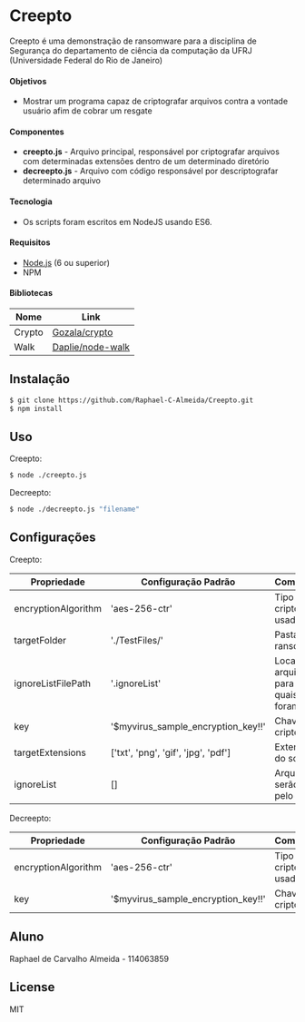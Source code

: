 # Creepto

Creepto é uma demonstração de ransomware para a disciplina de Segurança do departamento de ciência da computação da UFRJ (Universidade Federal do Rio de Janeiro)

#### Objetivos
  - Mostrar um programa capaz de criptografar arquivos contra a vontade usuário afim de cobrar um resgate

#### Componentes
  - **creepto.js** - Arquivo principal, responsável por criptografar arquivos com determinadas extensões dentro de um determinado diretório
  - **decreepto.js** - Arquivo com código responsável por descriptografar determinado arquivo

#### Tecnologia
  - Os scripts foram escritos em NodeJS usando ES6.

#### Requisitos
  - [Node.js](https://nodejs.org/) (6 ou superior)
  - NPM

#### Bibliotecas

| Nome | Link |
| ------ | ------ |
| Crypto | [Gozala/crypto](https://github.com/Gozala/crypto) |
| Walk | [Daplie/node-walk](https://github.com/Daplie/node-walk) |

## Instalação
```sh
$ git clone https://github.com/Raphael-C-Almeida/Creepto.git
$ npm install
```

## Uso
Creepto:
```sh
$ node ./creepto.js
```

Decreepto:
```sh
$ node ./decreepto.js "filename"
```

## Configurações
Creepto:

| Propriedade | Configuração Padrão | Comportamento |
| ------ | ------ | ------ |
| encryptionAlgorithm | 'aes-256-ctr' | Tipo de criptografia usada |
| targetFolder | './TestFiles/' | Pasta alvo do ransomware |
| ignoreListFilePath | '.ignoreList' | Local e nome do arquivo usado para guardar quais arquivos foram afetados |
| key | '$myvirus_sample_encryption_key!!' | Chave de criptografia |
| targetExtensions | ['txt', 'png', 'gif', 'jpg', 'pdf'] | Extenções alvo do script |
| ignoreList | [] | Arquivos que serão ignorados pelo script |

Decreepto:

| Propriedade | Configuração Padrão | Comportamento |
| ------ | ------ | ------ |
| encryptionAlgorithm | 'aes-256-ctr' | Tipo de criptografia usada |
| key | '$myvirus_sample_encryption_key!!' | Chave de criptografia |

## Aluno
Raphael de Carvalho Almeida - 114063859

License
----

MIT
